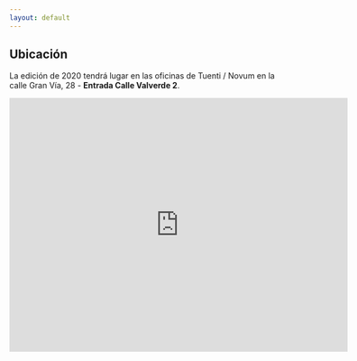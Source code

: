 ```yaml
---
layout: default
---
```


## Ubicación

La edición de 2020 tendrá lugar en las oficinas de Tuenti / Novum en la calle Gran Vía, 28 - **Entrada Calle
Valverde 2**.

<iframe src="https://www.google.com/maps/embed?pb=!1m18!1m12!1m3!1d3037.4768827476946!2d-3.7017505999999996!3d40.4204381!2m3!1f0!2f0!3f0!3m2!1i1024!2i768!4f13.1!3m3!1m2!1s0xd42288775c66b1f%3A0x5959b7e4bbd9fc8!2sCalle%20Gran%20V%C3%ADa%2C%2028%2C%2028013%20Madrid!5e0!3m2!1ses!2ses!4v1582566859450!5m2!1ses!2ses"
  width="600"
  height="450"
  frameborder="0"
  style="border:0;"
  allowfullscreen>
</iframe>
